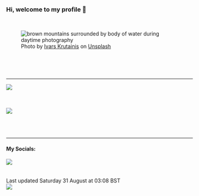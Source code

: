 <h3>Hi, welcome to my profile 👋</h3>

<br />
<figure>
  <img
    src="https://images.unsplash.com/photo-1477240381028-271008c7415c?crop=entropy&cs=tinysrgb&fit=max&fm=jpg&ixid=M3wyNzQ3MDB8MHwxfHJhbmRvbXx8fHx8fHx8fDE3MjUwNjY0NDF8&ixlib=rb-4.0.3&q=80&w=1080&auto=format"
    alt="brown mountains surrounded by body of water during daytime photography" 
  />
  <figcaption>Photo by <a
    href="https://unsplash.com/@krutainis?utm_source=Profile%20readme&utm_medium=referral">Ivars Krutainis</a> on <a
    href="https://unsplash.com/?utm_source=Profile%20readme&utm_medium=referral">Unsplash</a></figcaption>
</figure>




  <br /><br /><br />

<hr />
<img
  src="https://github-readme-stats.vercel.app/api?username=shanelucy&show_icons=true&theme=calm"
/>
<br /><br /><br />

<img 
  src="https://github-readme-stats.vercel.app/api/top-langs/?username=shanelucy&theme=calm"
/>
<br /><br /><br /><br />
<hr />
<h4>My Socials:</h4>
<a href="https://uk.linkedin.com/in/shane-lucy-4735b616a">
  <img
    src="https://img.shields.io/badge/linkedin%20-%230077B5.svg?&style=for-the-badge&logo=linkedin&logoColor=white"
  />
</a>
<br /><br /><br />
Last updated Saturday 31 August at 03:08 BST
<br />
<img
  src="https://github.com/ShaneLucy/ShaneLucy/workflows/README%20build/badge.svg"
/>
